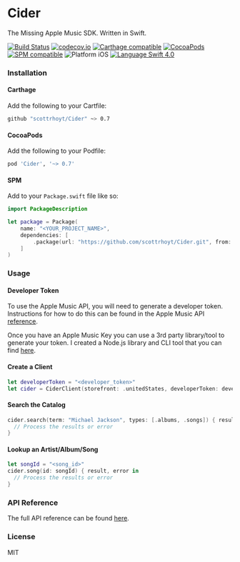 # Cider
The Missing Apple Music SDK. Written in Swift.

[![Build Status](https://travis-ci.org/scottrhoyt/Cider.svg?branch=master)](https://travis-ci.org/scottrhoyt/Cider)
[![codecov.io](https://codecov.io/github/scottrhoyt/Cider/coverage.svg?branch=master)](https://codecov.io/github/scottrhoyt/Cider?branch=master)
[![Carthage compatible](https://img.shields.io/badge/Carthage-compatible-4BC51D.svg?style=flat)](https://github.com/Carthage/Carthage)
[![CocoaPods](https://img.shields.io/cocoapods/v/Cider.svg)](https://cocoapods.org/pods/Cider)
[![SPM compatible](https://img.shields.io/badge/SPM-compatible-brightgreen.svg)](https://github.com/apple/swift-package-manager)
![Platform iOS](https://img.shields.io/badge/Platform-iOS-blue.svg)
[![Language Swift 4.0](https://img.shields.io/badge/Language-Swift%204.0-orange.svg)](https://swift.org)

### Installation

#### Carthage

Add the following to your Cartfile:

```sh
github "scottrhoyt/Cider" ~> 0.7
```

#### CocoaPods

Add the following to your Podfile:

```sh
pod 'Cider', '~> 0.7'
```

#### SPM

Add to your `Package.swift` file like so:

```swift
import PackageDescription

let package = Package(
    name: "<YOUR_PROJECT_NAME>",
    dependencies: [
        .package(url: "https://github.com/scottrhoyt/Cider.git", from: "0.7.0")
    ]
)
```

### Usage

#### Developer Token

To use the Apple Music API, you will need to generate a developer token.
Instructions for how to do this can be found in the Apple Music API
[reference](https://developer.apple.com/library/content/documentation/NetworkingInternetWeb/Conceptual/AppleMusicWebServicesReference/SetUpWebServices.html#//apple_ref/doc/uid/TP40017625-CH2-SW1).

Once you have an Apple Music Key you can use a 3rd party library/tool to
generate your token. I created a Node.js library and CLI tool that you can find
[here](https://github.com/scottrhoyt/apple-music-jwt).

#### Create a Client

```swift
let developerToken = "<developer_token>"
let cider = CiderClient(storefront: .unitedStates, developerToken: developerToken)
```

#### Search the Catalog

```swift
cider.search(term: "Michael Jackson", types: [.albums, .songs]) { results, error in
  // Process the results or error
}
```

#### Lookup an Artist/Album/Song

```swift
let songId = "<song_id>"
cider.song(id: songId) { result, error in
  // Process the results or error
}
```

### API Reference

The full API reference can be found [here](https://scottrhoyt.github.io/Cider).

### License

MIT
